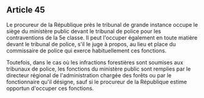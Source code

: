 Article 45
----
Le procureur de la République près le tribunal de grande instance occupe le
siège du ministère public devant le tribunal de police pour les contraventions
de la 5e classe. Il peut l'occuper également en toute matière devant le tribunal
de police, s'il le juge à propos, au lieu et place du commissaire de police qui
exerce habituellement ces fonctions.

Toutefois, dans le cas où les infractions forestières sont soumises aux
tribunaux de police, les fonctions du ministère public sont remplies par le
directeur régional de l'administration chargée des forêts ou par le
fonctionnaire qu'il désigne, sauf si le procureur de la République estime
opportun d'occuper ces fonctions.
